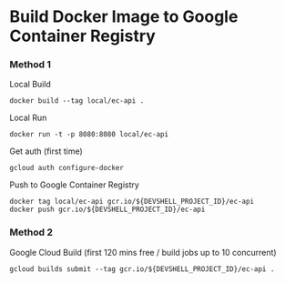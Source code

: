 # Build Docker Image to Google Container Registry

### Method 1

Local Build

```
docker build --tag local/ec-api .
```

Local Run

```
docker run -t -p 8080:8080 local/ec-api
```

Get auth (first time)

```
gcloud auth configure-docker
```

Push to Google Container Registry

```
docker tag local/ec-api gcr.io/${DEVSHELL_PROJECT_ID}/ec-api
docker push gcr.io/${DEVSHELL_PROJECT_ID}/ec-api
```

### Method 2

Google Cloud Build (first 120 mins free / build jobs up to 10 concurrent)

```
gcloud builds submit --tag gcr.io/${DEVSHELL_PROJECT_ID}/ec-api .
```

